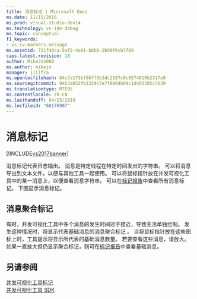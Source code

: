 ```yaml
---
title: 消息标记 | Microsoft Docs
ms.date: 11/15/2016
ms.prod: visual-studio-dev14
ms.technology: vs-ide-debug
ms.topic: conceptual
f1_keywords:
- vs.cv.markers.message
ms.assetid: 721f40ca-5af2-4a01-b8b6-2b90f6cb7f89
caps.latest.revision: 18
author: MikeJo5000
ms.author: mikejo
manager: jillfra
ms.openlocfilehash: 84c7a173bf0b7f5b3dc2187c0c8574819b2317a9
ms.sourcegitcommit: 94b3a052fb1229c7e7f8804b09c1d403385c7630
ms.translationtype: MTE95
ms.contentlocale: zh-CN
ms.lasthandoff: 04/23/2019
ms.locfileid: "68176907"
---
```

# <a name="message-markers"></a>消息标记
[!INCLUDE[vs2017banner](../includes/vs2017banner.md)]

消息标记代表日志输出。 消息是特定线程在特定时间发出的字符串。 可以将消息导出到文本文件，以便与其他工具一起使用。 可以将鼠标指针放在并发可视化工具中的某一消息上，以便查看消息字符串。 可以在[标记报告](../profiling/markers-report.md)中查看所有消息标记。  下图显示消息标记。  
  
## <a name="message-aggregation-markers"></a>消息聚合标记  
 有时，并发可视化工具中多个消息的发生时间过于接近，导致无法单独绘制。 发生这种情况时，将显示代表基础消息的消息聚合标记  。 当将鼠标指针放在这些图标上时，工具提示将显示所代表的基础消息数量。 若要查看这些消息，请放大。  如果一直放大但仍显示聚合标记，则可在[标记报告](../profiling/markers-report.md)中查看基础消息。  
  
## <a name="see-also"></a>另请参阅  
 [并发可视化工具标记](../profiling/concurrency-visualizer-markers.md)   
 [并发可视化工具 SDK](../profiling/concurrency-visualizer-sdk.md)
